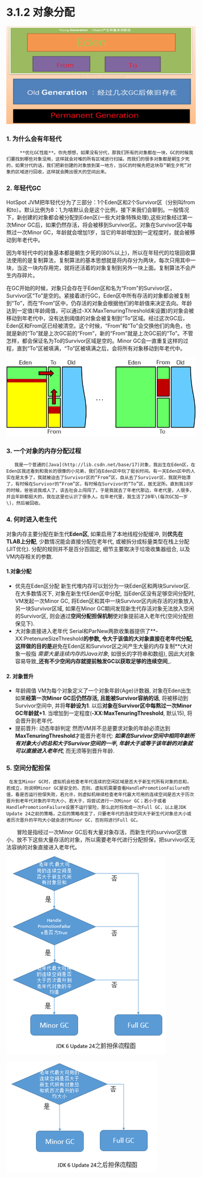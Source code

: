 # 3.1.2 对象分配

![](../../../.gitbook/assets/image%20%28178%29.png)

### **1.  为什么会有年轻代**

         **优化GC性能**。你先想想，如果没有分代，那我们所有的对象都在一块，GC的时候我们要找到哪些对象没用，这样就会对堆的所有区域进行扫描。而我们的很多对象都是朝生夕死的，如果分代的话，我们把新创建的对象放到某一地方，当GC的时候先把这块存“朝生夕死”对象的区域进行回收，这样就会腾出很大的空间出来。

### 2. 年轻代GC

HotSpot JVM把年轻代分为了三部分：1个Eden区和2个Survivor区（分别叫from和to）。默认比例为8：1,为啥默认会是这个比例，接下来我们会聊到。一般情况下，新创建的对象都会被分配到Eden区\(一些大对象特殊处理\),这些对象经过第一次Minor GC后，如果仍然存活，将会被移到Survivor区。对象在Survivor区中每熬过一次Minor GC，年龄就会增加1岁，当它的年龄增加到一定程度时，就会被移动到年老代中。

因为年轻代中的对象基本都是朝生夕死的\(80%以上\)，所以在年轻代的垃圾回收算法使用的是复制算法，复制算法的基本思想就是将内存分为两块，每次只用其中一块，当这一块内存用完，就将还活着的对象复制到另外一块上面。复制算法不会产生内存碎片。

在GC开始的时候，对象只会存在于Eden区和名为“From”的Survivor区，Survivor区“To”是空的。紧接着进行GC，Eden区中所有存活的对象都会被复制到“To”，而在“From”区中，仍存活的对象会根据他们的年龄值来决定去向。年龄达到一定值\(年龄阈值，可以通过-XX:MaxTenuringThreshold来设置\)的对象会被移动到年老代中，没有达到阈值的对象会被复制到“To”区域。经过这次GC后，Eden区和From区已经被清空。这个时候，“From”和“To”会交换他们的角色，也就是新的“To”就是上次GC前的“From”，新的“From”就是上次GC前的“To”。不管怎样，都会保证名为To的Survivor区域是空的。Minor GC会一直重复这样的过程，直到“To”区被填满，“To”区被填满之后，会将所有对象移动到年老代中。

![](../../../.gitbook/assets/image%20%2890%29.png)

### 3. 一个对象的内存分配过程

       我是一个普通的[Java](http://lib.csdn.net/base/17)对象，我出生在Eden区，在Eden区我还看到和我长的很像的小兄弟，我们在Eden区中玩了挺长时间。有一天Eden区中的人实在是太多了，我就被迫去了Survivor区的“From”区，自从去了Survivor区，我就开始漂了，有时候在Survivor的“From”区，有时候在Survivor的“To”区，居无定所。直到我18岁的时候，爸爸说我成人了，该去社会上闯闯了。于是我就去了年老代那边，年老代里，人很多，并且年龄都挺大的，我在这里也认识了很多人。在年老代里，我生活了20年\(每次GC加一岁\)，然后被回收。

### 4. 何时进入老生代

对象内存主要分配在新生代**Eden区**, 如果启用了本地线程分配缓冲, 则**优先在TLAB上分配**, 少数情况能会直接分配在老年代, 或被拆分成标量类型在栈上分配\(JIT优化\). 分配的规则并不是百分百固定, 细节主要取决于垃圾收集器组合, 以及VM内存相关的参数.

#### 1.对象分配

* 优先在Eden区分配 新生代堆内存可以划分为一块Eden区和两块Survivor区. 在大多数情况下, 对象在新生代Eden区中分配, 当Eden区没有足够空间分配时, VM发起一次Minor GC, 将Eden区和其中一块Survivor区内尚存活的对象放入另一块Survivor区域, 如果在Minor GC期间发现新生代存活对象无法放入空闲的Survivor区, 则会通过**空间分配担保机制**使对象提前进入老年代\(空间分配担保见下\).
* 大对象直接进入老年代 Serial和ParNew两款收集器提供了**-XX:PretenureSizeThreshold**的参数, 令大于该值的大对象直接在老年代分配, 这样做的目的是**避免在Eden区和Survivor区之间产生大量的内存复制**\(大对象一般指 _需要大量连续内存的Java对象_, 如很长的字符串和数组\), 因此大对象容易导致_**还有不少空闲内存就提前触发GC以获取足够的连续空间**_.

#### 2. 对象晋升

* 年龄阈值 VM为每个对象定义了一个对象年龄\(Age\)计数器, 对象在Eden出生如果**经第一次Minor GC后仍然存活, 且能被Survivor容纳的话**, 将被移动到Survivor空间中, 并将**年龄设为1**. 以后**对象在Survivor区中每熬过一次Minor GC年龄就+1**. 当增加到一定程度\(**-XX:MaxTenuringThreshold**, 默认15\), 将会晋升到老年代.
* 提前晋升: 动态年龄判定 然而VM并不总是要求对象的年龄必须达到**MaxTenuringThreshold**才能晋升老年代: _**如果在Survivor空间中相同年龄所有对象大小的总和大于Survivor空间的一半, 年龄大于或等于该年龄的对象就可以直接进入老年代**_, 而无须等到晋升年龄.

### 5. 空间分配担保

     在发生Minor GC时，虚拟机会检查老年代连续的空闲区域是否大于新生代所有对象的总和，若成立，则说明Minor GC是安全的，否则，虚拟机需要查看HandlePromotionFailure的值，看是否运行担保失败，若允许，则虚拟机继续检查老年代最大可用的连续空间是否大于历次晋升到老年代对象的平均大小，若大于，将尝试进行一次Minor GC；若小于或者HandlePromotionFailure设置不运行冒险，那么此时将改成一次Full GC，以上是JDK Update 24之前的策略，之后的策略改变了，只要老年代的连续空间大于新生代对象总大小或者历次晋升的平均大小就会进行Minor GC，否则将进行Full GC。

　　冒险是指经过一次Minor GC后有大量对象存活，而新生代的survivor区很小，放不下这些大量存活的对象，所以需要老年代进行分配担保，把survivor区无法容纳的对象直接进入老年代。

![](../../../.gitbook/assets/image%20%28176%29.png)

  


![](../../../.gitbook/assets/image%20%28115%29.png)

